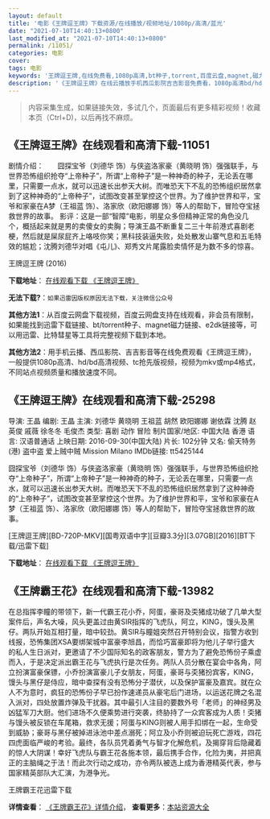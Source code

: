 ```yaml
---
layout: default
title: '电影《王牌逗王牌》下载资源/在线播放/视频地址/1080p/高清/蓝光'
date: "2021-07-10T14:40:13+0800"
last_modified_at: "2021-07-10T14:40:13+0800"
permalink: /11051/
categories: 电影
cover:
tags: 电影
keywords: '王牌逗王牌,在线免费看,1080p高清,bt种子,torrent,百度云盘,magnet,磁力链,迅雷下载资源'
description: '《王牌逗王牌》在线云播放手机西瓜影院吉吉影音免费看，1080p高清bd/hd未删减完整版和tc抢先枪版，mkv/mp4格式，附带bt/torrent种子、magnet/磁力链、百度云盘、网盘资源迅雷下载链接'
---
```


>内容采集生成，如果链接失效，多试几个，页面最后有更多精彩视频！收藏本页（Ctrl+D)，以后再找不麻烦。


## 《王牌逗王牌》在线观看和高清下载-11051

剧情介绍：　　囧探宝爷（刘德华 饰）与侠盗洛家豪（黄晓明 饰）强强联手，与世界恐怖组织抢夺“上帝种子”，所谓“上帝种子”是一种神奇的种子，无论丢在哪里，只需要一点水，就可以迅速长出参天大树。而唯恐天下不乱的恐怖组织居然拿到了这种神奇的“上帝种子”，试图改变甚至掌控这个世界。为了维护世界和平，宝爷和家豪在A梦（王祖蓝 饰）、洛家欣（欧阳娜娜 饰）等人的帮助下，冒险夺宝拯救世界的故事。  影评：这是一部“智障”电影，明星众多但精神正常的角色没几个，概括起来就是男的卖傻女的卖胸；导演王晶不断重复二三十年前港式喜剧老梗，然后就是屎尿屁齐上咯吱你笑；黑科技装逼失败，处处散发山寨气息和五毛特效的尴尬；沈腾刘德华对唱《屯儿》、郑秀文片尾露脸卖情怀是为数不多的惊喜。


王牌逗王牌 (2016)

**下载地址**： [在线观看下载 《王牌逗王牌》](https://www.btbtdy.me/btdy/dy7411.html) 


**无法下载?**：`如果迅雷因版权原因无法下载，关注微信公众号 `

**其他方法1**：从百度云网盘下载视频，百度云网盘支持在线观看，非会员有限制，如果能找到迅雷下载链接、bt/torrent种子、magnet磁力链接、e2dk链接等，可以用迅雷、比特彗星等工具将完整视频下载到本地。

**其他方法2**：用手机云播、西瓜影院、吉吉影音等在线免费观看《王牌逗王牌》，一般提供1080p高清、hd/bd高清视频、tc抢先版视频，视频为mkv或mp4格式，不同站点视频质量和播放速度不同。


## 《王牌逗王牌》在线观看和高清下载-25298

导演: 王晶 编剧: 王晶 主演: 刘德华 黄晓明 王祖蓝 胡然 欧阳娜娜 谢依霖 沈腾 赵英俊 戚薇 徐冬冬 毛俊杰 类型: 喜剧 动作 冒险 制片国家/地区: 中国大陆 香港 语言: 汉语普通话 上映日期: 2016-09-30(中国大陆) 片长: 102分钟 又名: 偷天特务(港) 盗中盗 爱上贼中贼 Mission Milano IMDb链接: tt5425144

囧探宝爷（刘德华 饰）与侠盗洛家豪（黄晓明 饰）强强联手，与世界恐怖组织抢夺“上帝种子”，所谓“上帝种子”是一种神奇的种子，无论丢在哪里，只需要一点水，就可以迅速长出参天大树。而唯恐天下不乱的恐怖组织居然拿到了这种神奇的“上帝种子”，试图改变甚至掌控这个世界。为了维护世界和平，宝爷和家豪在A梦（王祖蓝 饰）、洛家欣（欧阳娜娜 饰）等人的帮助下，冒险夺宝拯救世界的故事。


[王牌逗王牌][BD-720P-MKV][国粤双语中字][豆瓣3.3分][3.07GB][2016][BT下载/迅雷下载]

**下载地址**： [在线观看下载 《王牌逗王牌》](https://www.btdx8.com/torrent/mission_milano_2016.html) 


## 《王牌霸王花》在线观看和高清下载-13982

在总指挥李瞳的带领下，新一代霸王花小乔，阿蛋，豪哥及奀猪成功破了几单大型案件后，声名大噪，风头更盖过由黄SIR指挥的飞虎队，阿立，KING，馒头及黑仔。两队开始互相打量，暗中较劲。黄SIR与瞳姐突然召开特别会议，指警方收到线报，恐怖集团XSA要绑架城中富豪李旭昌，而恰巧富豪即将为他儿子举行盛大的私人生日派对，更邀请了不少国际知名的政客朋友，警方为了避免恐怖份子乘虚而入，于是决定派出霸王花与飞虎执行是次任务。两队人员分散在宴会中各角，阿立扮演富豪保镖，小乔扮演富豪儿子女朋友，阿蛋，豪哥与奀猪扮宾客，KING，馒头与黑仔是侍应，暗中查探有没有恐怖分子潜伏，以及保护富豪及嘉宾。就在众人不为意时，疯狂的恐怖份子早已扮作速递员从豪宅后门进场，以运送花牌之名混入派对，四处放置炸弹及干扰器。其中最引人注目的要数外号「老师」的神经男及凶猛军刀大厨。他们进场不久便乘势进行突袭，终胁持了一众宾客成为人质！奀猪与馒头被反锁在车尾箱，救求无援；阿蛋与KING则被人用手扣绑在一起，生命受到威胁；豪哥与黑仔被掉进泳池中差点溺死；阿立及小乔则被迫玩死亡游戏，四花四虎面临严峻的考验。最终，各队员凭着勇气与智才化解危机，及揭穿背后隐藏着的惊人大阴谋！幸好飞虎队与霸王花各施本领，最后携手合作，化险为夷，并把真正的主脑绳之于法！而此次行动之成功，亦令两队被选上成为香港精英代表，参与国家精英部队大汇演，为港争光。


王牌霸王花迅雷下载

**详情查看**： [《王牌霸王花》详情介绍](/movie/13982/)， **查看更多**：[本站资源大全](/movie/t/all/)

